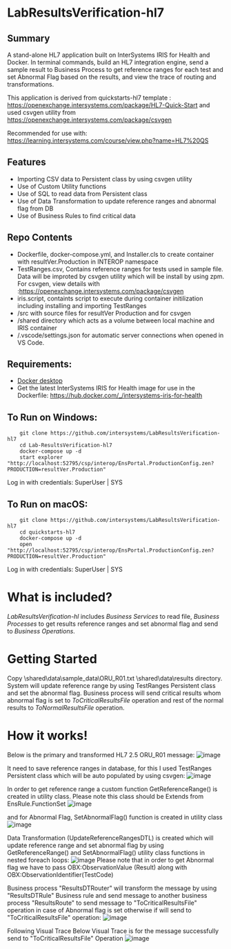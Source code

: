 # LabResultsVerification-hl7  

## Summary
A stand-alone HL7 application built on InterSystems IRIS for Health and Docker. 
In terminal commands, build an HL7 integration engine, send a sample result to Business Process to get reference ranges for each test and set Abnormal Flag based on the results, and view the trace of routing and transformations.

This application is derived from quickstarts-hl7 template : https://openexchange.intersystems.com/package/HL7-Quick-Start and used csvgen utility from https://openexchange.intersystems.com/package/csvgen

Recommended for use with: https://learning.intersystems.com/course/view.php?name=HL7%20QS  

## Features
* Importing CSV data to Persistent class by using csvgen utility
* Use of Custom Utility functions
* Use of SQL to read data from Persistent class
* Use of Data Transformation to update reference ranges and abnormal flag from DB
* Use of Business Rules to find critical data


## Repo Contents   
* Dockerfile, docker-compose.yml, and Installer.cls to create container with 
  resultVer.Production in INTEROP namespace  
* TestRanges.csv, Contains reference ranges for tests used in sample file. Data will
  be improted by csvgen utility which will be install by using zpm.
  For csvgen, view details with :https://openexchange.intersystems.com/package/csvgen
* iris.script, containts script to execute during container initilization including 
  installing and importing TestRanges
* /src with source files for resultVer Production and for csvgen  
* /shared directory which acts as a volume between local machine and IRIS container 
* /.vscode/settings.json for automatic server connections when opened in VS Code. 

## Requirements:  
* [Docker desktop]( https://www.docker.com/products/docker-desktop)
* Get the latest InterSystems IRIS for Health image for use in the Dockerfile: https://hub.docker.com/_/intersystems-iris-for-health  

## To Run on Windows:  
```
	git clone https://github.com/intersystems/LabResultsVerification-hl7  
	cd Lab-ResultsVerification-hl7  
	docker-compose up -d  
	start explorer "http://localhost:52795/csp/interop/EnsPortal.ProductionConfig.zen?PRODUCTION=resultVer.Production"
```
Log in with credentials: SuperUser | SYS

## To Run on macOS:  

```
	git clone https://github.com/intersystems/LabResultsVerification-hl7 
	cd quickstarts-hl7  
	docker-compose up -d  
	open "http://localhost:52795/csp/interop/EnsPortal.ProductionConfig.zen?PRODUCTION=resultVer.Production"
```
Log in with credentials: SuperUser | SYS

# What is included?
*LabResultsVerification-hl* includes *Business Services* to read file, *Business Processes* to get results reference ranges and set abnormal flag and send to *Business Operations*. 

# Getting Started

Copy \shared\data\sample_data\ORU_R01.txt \shared\data\results directory.
System will update reference range by using TestRanges Persistent class and set the abnormal flag.
Business process will send critical results whom abnormal flag is set to *ToCriticalResultsFile* operation and rest of the normal results to *ToNormalResultsFile* operation.

# How it works!
Below is the primary and transformed HL7 2.5 ORU_R01 message:
![image](https://user-images.githubusercontent.com/18219467/137583773-0c5d80a9-1d9f-4fad-b3ee-1c9395e7c62b.png)

It need to save reference ranges in database, for this I used TestRanges Persistent class which will be auto populated by using csvgen:
![image](https://user-images.githubusercontent.com/18219467/137583829-6d9d6d54-604a-47fb-9fdc-cfb80c67c1e3.png)

In order to get reference range a custom function GetReferenceRange() is created in utility class. Please note this class should be Extends from EnsRule.FunctionSet 
![image](https://user-images.githubusercontent.com/18219467/137583884-6da17224-d947-496a-b979-9d574cd30e53.png)

and for Abnormal Flag, SetAbnormalFlag() function is created in utility class
![image](https://user-images.githubusercontent.com/18219467/137583921-a1eeede2-57ca-413c-a60d-9b4d4662c5e6.png)

Data Transformation (UpdateReferenceRangesDTL) is created which will update reference range and set abnormal flag by using GetReferenceRange() and SetAbnormalFlag() utility class functions in nested foreach loops:
![image](https://user-images.githubusercontent.com/18219467/137583970-5a8bb7cf-c0f4-44cc-93b4-00a58aad7a54.png)
Please note that in order to get Abnormal flag we have to pass OBX:ObservationValue (Result) along with OBX:ObservationIdentifier(TestCode)

Business process "ResultsDTRouter" will transform the message by using "ResultsDTRule" Business rule and send message to another business process "ResultsRoute" to send message to "ToCriticalResultsFile" operation in case of Abnormal flag is set otherwise if will send to "ToCriticalResultsFile" operation:
![image](https://user-images.githubusercontent.com/18219467/137584107-7209d287-3f48-4494-99fa-9e7e58b9b0a1.png)

Following Visual Trace Below Visual Trace is for the message successfully send to "ToCriticalResultsFile" Operation
![image](https://user-images.githubusercontent.com/18219467/137584121-6fd80715-c41a-40ed-8593-31ead517fecf.png)



